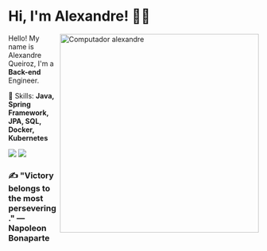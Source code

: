 # Hi, I'm Alexandre! :man_technologist:

<img src="https://raw.githubusercontent.com/MicaelliMedeiros/micaellimedeiros/master/image/computer-illustration.png" min-width="400px" max-width="400px" width="400px" align="right" alt="Computador alexandre">

<p align="left">
  Hello! My name is Alexandre Queiroz, I'm a <strong>Back-end</strong> Engineer.
</p>

<p align="left">
  🦄 Skills: <strong>Java, Spring Framework, JPA, SQL, Docker, Kubernetes</strong>
</p>

<p align="left">
  <a href="https://www.instagram.com/oalexandrepontes/" alt="Instagram">
  <img src="https://img.shields.io/badge/-Instagram-DF0174?style=for-the-badge&logo=instagram&logoColor=white&link=https://www.instagram.com/iuricoding/"/></a>

  <a href="https://www.linkedin.com/in/alexandre-pontes-de-queiroz" alt="Linkedin">
  <img src="https://img.shields.io/badge/-Linkedin-0e76a8?style=for-the-badge&logo=Linkedin&logoColor=white&link=https://www.linkedin.com/in/iuricode" /></a>
</p>

### :writing_hand: "Victory belongs to the most persevering." ― Napoleon Bonaparte





